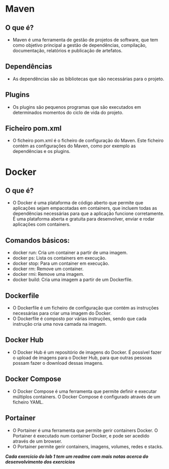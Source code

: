# Maven
## O que é?
- Maven é uma ferramenta de gestão de projetos de software, que tem como objetivo principal a gestão de dependências, compilação, documentação, relatórios e publicação de artefatos.

## Dependências
- As dependências são as bibliotecas que são necessárias para o projeto. 

## Plugins
- Os plugins são pequenos programas que são executados em determinados momentos do ciclo de vida do projeto. 

## Ficheiro pom.xml
- O ficheiro pom.xml é o ficheiro de configuração do Maven. Este ficheiro contém as configurações do Maven, como por exemplo as dependências e os plugins.


# Docker
## O que é?
- O Docker é uma plataforma de código aberto que permite que aplicações sejam empacotadas em containers, que incluem todas as dependências necessárias para que a aplicação funcione corretamente.
É uma plataforma aberta e gratuita para desenvolver, enviar e rodar aplicações com containers.

## Comandos básicos:
- docker run: Cria um container a partir de uma imagem.
- docker ps: Lista os containers em execução.
- docker stop: Para um container em execução.
- docker rm: Remove um container.
- docker rmi: Remove uma imagem.
- docker build: Cria uma imagem a partir de um Dockerfile.

## Dockerfile
- O Dockerfile é um ficheiro de configuração que contém as instruções necessárias para criar uma imagem do Docker.
- O Dockerfile é composto por várias instruções, sendo que cada instrução cria uma nova camada na imagem.

## Docker Hub
- O Docker Hub é um repositório de imagens do Docker. É possível fazer o upload de imagens para o Docker Hub, para que outras pessoas possam fazer o download dessas imagens.

## Docker Compose
- O Docker Compose é uma ferramenta que permite definir e executar múltiplos containers. O Docker Compose é configurado através de um ficheiro YAML.

## Portainer
- O Portainer é uma ferramenta que permite gerir containers Docker. O Portainer é executado num container Docker, e pode ser acedido através de um browser.
- O Portainer permite gerir containers, imagens, volumes, redes e stacks.



***Cada exercicio do lab 1 tem um readme com mais notas acerca do desenvolvimento dos exercicios***
